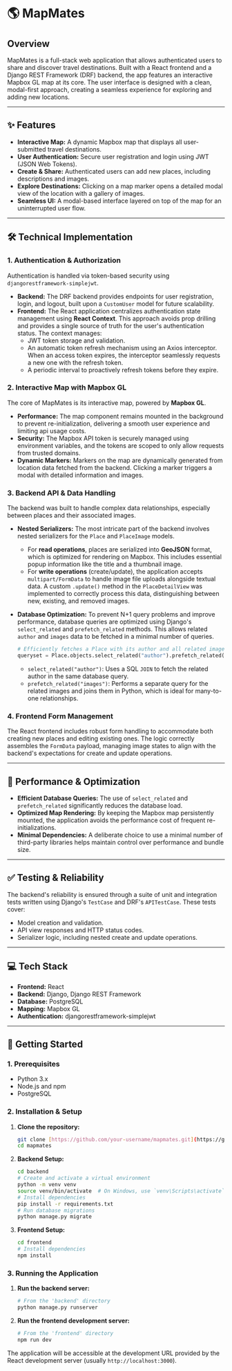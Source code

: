 # 🌎 MapMates

## Overview

MapMates is a full-stack web application that allows authenticated users to share and discover travel destinations. Built with a React frontend and a Django REST Framework (DRF) backend, the app features an interactive Mapbox GL map at its core. The user interface is designed with a clean, modal-first approach, creating a seamless experience for exploring and adding new locations.

***

## ✨ Features

* **Interactive Map:** A dynamic Mapbox map that displays all user-submitted travel destinations.
* **User Authentication:** Secure user registration and login using JWT (JSON Web Tokens).
* **Create & Share:** Authenticated users can add new places, including descriptions and images.
* **Explore Destinations:** Clicking on a map marker opens a detailed modal view of the location with a gallery of images.
* **Seamless UI:** A modal-based interface layered on top of the map for an uninterrupted user flow.

***

## 🛠️ Technical Implementation

### 1. Authentication & Authorization

Authentication is handled via token-based security using `djangorestframework-simplejwt`.

* **Backend:** The DRF backend provides endpoints for user registration, login, and logout, built upon a `CustomUser` model for future scalability.
* **Frontend:** The React application centralizes authentication state management using **React Context**. This approach avoids prop drilling and provides a single source of truth for the user's authentication status. The context manages:
    * JWT token storage and validation.
    * An automatic token refresh mechanism using an Axios interceptor. When an access token expires, the interceptor seamlessly requests a new one with the refresh token.
    * A periodic interval to proactively refresh tokens before they expire.

### 2. Interactive Map with Mapbox GL

The core of MapMates is its interactive map, powered by **Mapbox GL**.

* **Performance:** The map component remains mounted in the background to prevent re-initialization, delivering a smooth user experience and limiting api usage costs.
* **Security:** The Mapbox API token is securely managed using environment variables, and the tokens are scoped to only allow requests from trusted domains.
* **Dynamic Markers:** Markers on the map are dynamically generated from location data fetched from the backend. Clicking a marker triggers a modal with detailed information and images.

### 3. Backend API & Data Handling

The backend was built to handle complex data relationships, especially between places and their associated images.

* **Nested Serializers:** The most intricate part of the backend involves nested serializers for the `Place` and `PlaceImage` models.
    * For **read operations**, places are serialized into **GeoJSON** format, which is optimized for rendering on Mapbox. This includes essential popup information like the title and a thumbnail image.
    * For **write operations** (create/update), the application accepts `multipart/FormData` to handle image file uploads alongside textual data. A custom `.update()` method in the `PlaceDetailView` was implemented to correctly process this data, distinguishing between new, existing, and removed images.

* **Database Optimization:** To prevent N+1 query problems and improve performance, database queries are optimized using Django's `select_related` and `prefetch_related` methods. This allows related `author` and `images` data to be fetched in a minimal number of queries.

    ```python
    # Efficiently fetches a Place with its author and all related images
    queryset = Place.objects.select_related("author").prefetch_related("images")
    ```
    * `select_related("author")`: Uses a SQL `JOIN` to fetch the related author in the same database query.
    * `prefetch_related("images")`: Performs a separate query for the related images and joins them in Python, which is ideal for many-to-one relationships.

### 4. Frontend Form Management

The React frontend includes robust form handling to accommodate both creating new places and editing existing ones. The logic correctly assembles the `FormData` payload, managing image states to align with the backend's expectations for create and update operations.

***

## 🚀 Performance & Optimization

* **Efficient Database Queries:** The use of `select_related` and `prefetch_related` significantly reduces the database load.
* **Optimized Map Rendering:** By keeping the Mapbox map persistently mounted, the application avoids the performance cost of frequent re-initializations.
* **Minimal Dependencies:** A deliberate choice to use a minimal number of third-party libraries helps maintain control over performance and bundle size.

***

## ✅ Testing & Reliability

The backend's reliability is ensured through a suite of unit and integration tests written using Django's `TestCase` and DRF's `APITestCase`. These tests cover:

* Model creation and validation.
* API view responses and HTTP status codes.
* Serializer logic, including nested create and update operations.

***

## 💻 Tech Stack

* **Frontend:** React
* **Backend:** Django, Django REST Framework
* **Database:** PostgreSQL
* **Mapping:** Mapbox GL
* **Authentication:** djangorestframework-simplejwt

***

## 🚀 Getting Started

### 1. Prerequisites

* Python 3.x
* Node.js and npm
* PostgreSQL

### 2. Installation & Setup

1.  **Clone the repository:**
    ```bash
    git clone [https://github.com/your-username/mapmates.git](https://github.com/your-username/mapmates.git)
    cd mapmates
    ```

2.  **Backend Setup:**
    ```bash
    cd backend
    # Create and activate a virtual environment
    python -m venv venv
    source venv/bin/activate  # On Windows, use `venv\Scripts\activate`
    # Install dependencies
    pip install -r requirements.txt
    # Run database migrations
    python manage.py migrate
    ```

3.  **Frontend Setup:**
    ```bash
    cd frontend
    # Install dependencies
    npm install
    ```

### 3. Running the Application

1.  **Run the backend server:**
    ```bash
    # From the 'backend' directory
    python manage.py runserver
    ```

2.  **Run the frontend development server:**
    ```bash
    # From the 'frontend' directory
    npm run dev
    ```

The application will be accessible at the development URL provided by the React development server (usually `http://localhost:3000`).
